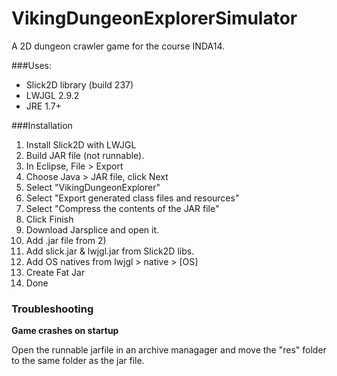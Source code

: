 # VikingDungeonExplorerSimulator
A 2D dungeon crawler game for the course INDA14.

###Uses: 
* Slick2D library (build 237)
* LWJGL 2.9.2
* JRE 1.7+ 

###Installation
1. Install Slick2D with LWJGL
2. Build JAR file (not runnable).
  1. In Eclipse, File > Export
  2. Choose Java > JAR file, click Next
  3. Select "VikingDungeonExplorer"
  4. Select "Export generated class files and resources"
  5. Select "Compress the contents of the JAR file"
  6. Click Finish
3. Download Jarsplice and open it.
  1. Add .jar file from 2)
  2. Add slick.jar & lwjgl.jar from Slick2D libs.
  3. Add OS natives from lwjgl > native > [OS] 
  4. Create Fat Jar
4. Done 

### Troubleshooting
**Game crashes on startup**

Open the runnable jarfile in an archive managager and move the "res" folder to the same folder as the jar file.  
